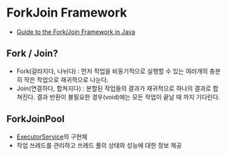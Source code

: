 # ForkJoin Framework
* [Guide to the Fork/Join Framework in Java](https://www.baeldung.com/java-fork-join)

## Fork / Join?
* Fork(갈라지다, 나뉘다) : 먼저 작업을 비동기적으로 실행할 수 있는 여러개의 충분히 작은 작업으로 재귀적으로 나눈다.
* Join(연결하다, 합쳐지다) : 분할된 작업들의 결과가 재귀적으로 하나의 결과로 합쳐진다. 결과 반환이 불필요한 경우(void)에는
모든 작업이 끝날 때 까지 기다린다.

## ForkJoinPool
* [ExecutorService](https://www.baeldung.com/java-executor-service-tutorial)의 구현체
* 작업 쓰레드를 관리하고 쓰레드 풀의 상태와 성능에 대한 정보 제공
